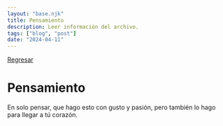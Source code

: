 ```yaml
---
layout: "base.njk"
title: Pensamiento
description: Leer información del archivo.
tags: ["blog", "post"]
date: "2024-04-11"
---
```


[Regresar](/)

# Pensamiento

En solo pensar, que hago esto con gusto y pasión, pero también lo hago para llegar a tú corazón.
